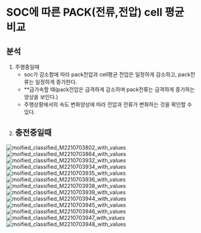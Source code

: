 # SOC에 따른 PACK(전류,전압) cell 평균 비교
## 분석
1. 주행중일때
   - soc가 감소함에 따라 pack전압과 cell평균 전압은 일정하게 감소하고, pack전류는 일정하게 증가한다.
   - **급가속할 때(pack전압은 급격하게 감소하며 pack전류는 급격하게 증가하는 양상을 보인다.)
   - 주행상황에서의 속도 변화양상에 따라 전압과 전류가 변화하는 것을 확인할 수 있다.
2. 충전중일때
   - 
   
![moified_classified_M2210703802_with_values](https://github.com/user-attachments/assets/b583a128-4f97-4c84-89eb-e39639870968)
![moified_classified_M2210703864_with_values](https://github.com/user-attachments/assets/2058683e-ab5e-421a-851a-203f44be509e)
![moified_classified_M2210703932_with_values](https://github.com/user-attachments/assets/e678409c-7fe9-42d6-b8bb-0df58a241268)
![moified_classified_M2210703934_with_values](https://github.com/user-attachments/assets/7d27d999-5d67-4448-a0bd-2d1a3ed24d8a)
![moified_classified_M2210703935_with_values](https://github.com/user-attachments/assets/9507e224-62e3-4733-860e-0ef9242dc78f)
![moified_classified_M2210703936_with_values](https://github.com/user-attachments/assets/1762a3b1-2882-4536-bf00-1146add182e4)
![moified_classified_M2210703938_with_values](https://github.com/user-attachments/assets/d088ad71-aad0-4626-a7e0-8818ff4ebbab)
![moified_classified_M2210703939_with_values](https://github.com/user-attachments/assets/17363a16-3d7f-4cf9-bd98-ae86478abd03)
![moified_classified_M2210703944_with_values](https://github.com/user-attachments/assets/aa545f43-b413-4c5e-b1b3-6fd0d63a95b1)
![moified_classified_M2210703945_with_values](https://github.com/user-attachments/assets/5c647e9a-5499-40ff-b491-f013533521c0)
![moified_classified_M2210703946_with_values](https://github.com/user-attachments/assets/3201f841-6cdc-4d78-85a5-bf4718f0e1c2)
![moified_classified_M2210703947_with_values](https://github.com/user-attachments/assets/cca1bb3a-7f2a-437d-82dd-dc41cf07312e)
![moified_classified_M2210703948_with_values](https://github.com/user-attachments/assets/f2edba64-3d08-4cd1-961b-04a39fc6271e)
